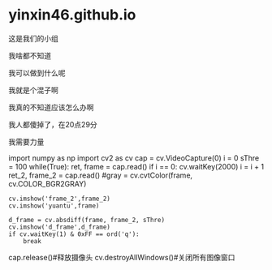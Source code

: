 ﻿# yinxin46.github.io
这是我们的小组 

我啥都不知道 

我可以做到什么呢

我就是个混子啊

我真的不知道应该怎么办啊

我人都傻掉了，在20点29分

我需要力量


import numpy as np
import cv2 as cv
cap = cv.VideoCapture(0)
i = 0
sThre = 100
while(True):
    ret, frame = cap.read()
    if i == 0:
        cv.waitKey(2000)
        i = i + 1
    ret_2, frame_2 = cap.read()
    #gray = cv.cvtColor(frame, cv.COLOR_BGR2GRAY)
    
    cv.imshow('frame_2',frame_2)
    cv.imshow('yuantu',frame)
    
    d_frame = cv.absdiff(frame, frame_2, sThre)
    cv.imshow('d_frame',d_frame)
    if cv.waitKey(1) & 0xFF == ord('q'):
        break
cap.release()#释放摄像头
cv.destroyAllWindows()#关闭所有图像窗口


